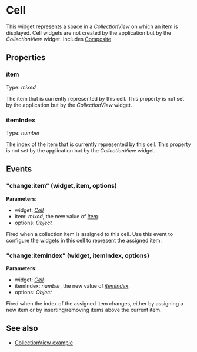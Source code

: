 ---
---
# Cell
This widget represents a space in a *CollectionView* on which an item is displayed. Cell widgets are not created by the application but by the *CollectionView* widget.
Includes [Composite](Composite.md)

## Properties
### item
Type: *mixed*

The item that is currently represented by this cell. This property is not set by the application but by the *CollectionView* widget.
### itemIndex
Type: *number*

The index of the item that is currently represented by this cell. This property is not set by the application but by the *CollectionView* widget.

## Events
### "change:item" (widget, item, options)

**Parameters:**

- widget: *[Cell](Cell.md)*
- item: *mixed*, the new value of *[item](#item)*.
- options: *Object*

Fired when a collection item is assigned to this cell. Use this event to configure the widgets in this cell to represent the assigned item.

### "change:itemIndex" (widget, itemIndex, options)

**Parameters:**

- widget: *[Cell](Cell.md)*
- itemIndex: *number*, the new value of *[itemIndex](#indexindex)*.
- options: *Object*

Fired when the index of the assigned item changes, either by assigning a new item or by inserting/removing items above the current item.


## See also
- [CollectionView example](https://github.com/eclipsesource/tabris-js/blob/v1.3.0/snippets/collectionview/collectionview.js)

